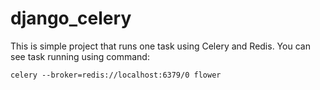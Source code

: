 # django_celery

This is simple project that runs one task using Celery and Redis. You can see task running using command:

```
celery --broker=redis://localhost:6379/0 flower
```
